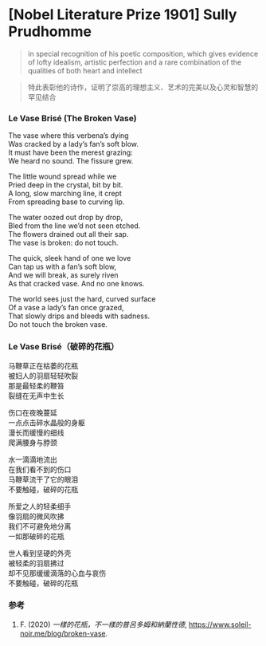 # [Nobel Literature Prize 1901] Sully Prudhomme

> in special recognition of his poetic composition, which gives evidence of lofty idealism, artistic perfection and a rare combination of the qualities of both heart and intellect

> 特此表彰他的诗作，证明了崇高的理想主义、艺术的完美以及心灵和智慧的罕见结合

### Le Vase Brisé (The Broken Vase)

The vase where this verbena’s dying<br/>
Was cracked by a lady’s fan’s soft blow.<br/>
It must have been the merest grazing:<br/>
We heard no sound. The fissure grew.

The little wound spread while we<br/>
Pried deep in the crystal, bit by bit.<br/>
A long, slow marching line, it crept<br/>
From spreading base to curving lip.

The water oozed out drop by drop,<br/>
Bled from the line we’d not seen etched.<br/>
The flowers drained out all their sap.<br/>
The vase is broken: do not touch.

The quick, sleek hand of one we love<br/>
Can tap us with a fan’s soft blow,<br/>
And we will break, as surely riven<br/>
As that cracked vase. And no one knows.

The world sees just the hard, curved surface<br/>
Of a vase a lady’s fan once grazed,<br/>
That slowly drips and bleeds with sadness.<br/>
Do not touch the broken vase.

### Le Vase Brisé（破碎的花瓶）

马鞭草正在枯萎的花瓶<br/>
被妇人的羽扇轻轻吹裂<br/>
那是最轻柔的鞭笞<br/>
裂缝在无声中生长

伤口在夜晚蔓延<br/>
一点点击碎水晶般的身躯<br/>
漫长而缓慢的细线<br/>
爬满腰身与脖颈

水一滴滴地流出<br/>
在我们看不到的伤口<br/>
马鞭草流干了它的眼泪<br/>
不要触碰，破碎的花瓶

所爱之人的轻柔细手<br/>
像羽扇的微风吹拂<br/>
我们不可避免地分离<br/>
一如那破碎的花瓶

世人看到坚硬的外壳<br/>
被轻柔的羽扇拂过<br/>
却不见那缓缓滴落的心血与哀伤<br/>
不要触碰，破碎的花瓶

### 参考

1. F. (2020) *一樣的花瓶，不一樣的普呂多姆和納蘭性德*, <https://www.soleil-noir.me/blog/broken-vase>.
